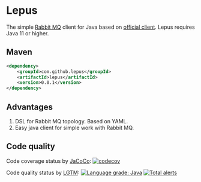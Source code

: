 # Lepus

The simple [Rabbit MQ](https://www.rabbitmq.com/) client for Java based
on [official client](https://github.com/rabbitmq/rabbitmq-java-client). Lepus requires Java 11 or higher.

## Maven

``` xml
<dependency>
    <groupId>com.github.lepus</groupId>
    <artifactId>lepus</artifactId>
    <version>0.0.1</version>
</dependency>
```

## Advantages

1. DSL for Rabbit MQ topology. Based on YAML.
2. Easy java client for simple work with Rabbit MQ.

## Code quality

Code coverage status
by [JaCoCo](https://www.eclemma.org/jacoco/index.html): [![codecov](https://codecov.io/gh/volodya-lombrozo/lepus/branch/master/graph/badge.svg?token=2hFydel7mK)](https://codecov.io/gh/volodya-lombrozo/lepus)

Code quality status
by [LGTM](https://lgtm.com/): [![Language grade: Java](https://img.shields.io/lgtm/grade/java/g/volodya-lombrozo/lepus.svg?logo=lgtm&logoWidth=18)](https://lgtm.com/projects/g/volodya-lombrozo/lepus/context:java) [![Total alerts](https://img.shields.io/lgtm/alerts/g/volodya-lombrozo/lepus.svg?logo=lgtm&logoWidth=18)](https://lgtm.com/projects/g/volodya-lombrozo/lepus/alerts/)
